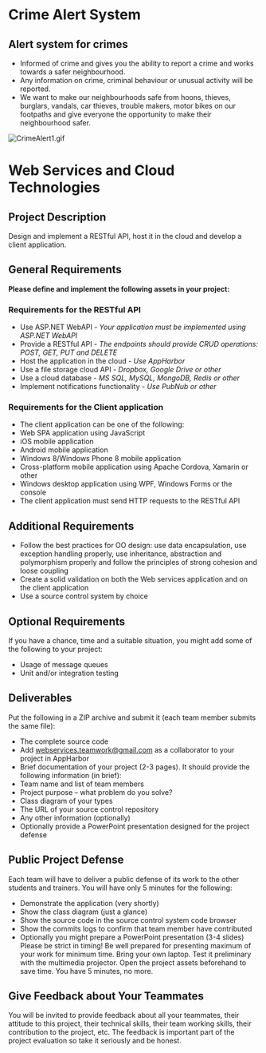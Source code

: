 # Crime Alert System #

## Alert system for crimes ##
* Informed of crime and gives you the ability to report a crime and works towards a safer neighbourhood. 
*   Any information on crime, criminal behaviour or unusual activity will be reported.
*   We want to make our neighbourhoods safe from hoons, thieves, burglars, vandals, car thieves, trouble makers, motor bikes on our footpaths and give everyone the opportunity to make their neighbourhood safer.

![CrimeAlert1.gif](https://bitbucket.org/repo/nb5eyX/images/1975033884-CrimeAlert1.gif)

# Web Services and Cloud Technologies #

## Project Description ##
Design and implement a RESTful API, host it in the cloud and develop a client application.

## General Requirements ##

**Please define and implement the following assets in your project:**
### Requirements for the RESTful API ###
* 	Use ASP.NET WebAPI - *Your application must be implemented using ASP.NET WebAPI*
* 	Provide a RESTful API - *The endpoints should provide CRUD operations: POST, GET, PUT and DELETE*
* 	Host the application in the cloud - *Use AppHarbor*
* 	Use a file storage cloud API - *Dropbox, Google Drive or other*
* 	Use a cloud database - *MS SQL, MySQL, MongoDB, Redis or other*
* 	Implement notifications functionality - *Use PubNub or other* 

### Requirements for the Client application ###
*	The client application can be one of the following:
*	Web SPA application using JavaScript
*	iOS mobile application
*	Android mobile application
*	Windows 8/Windows Phone 8 mobile application
*	Cross-platform mobile application using Apache Cordova, Xamarin or other
*	Windows desktop application using WPF, Windows Forms or the console
*	The client application must send HTTP requests to the RESTful API

## Additional Requirements ##
*	Follow the best practices for OO design: use data encapsulation, use exception handling properly, use inheritance, abstraction and polymorphism properly and follow the principles of strong cohesion and loose coupling
*	Create a solid validation on both the Web services application and on the client application
*	Use a source control system by choice

## Optional Requirements ##
If you have a chance, time and a suitable situation, you might add some of the following to your project:
*	Usage of message queues
*	Unit and/or integration testing

## Deliverables ##
Put the following in a ZIP archive and submit it (each team member submits the same file):
*	The complete source code
*	Add webservices.teamwork@gmail.com as a collaborator to your project in AppHarbor
*	Brief documentation of your project (2-3 pages). It should provide the following information (in brief):
*	Team name and list of team members
*	Project purpose – what problem do you solve?
*	Class diagram of your types
*	The URL of your source control repository
*	Any other information (optionally)
*	Optionally provide a PowerPoint presentation designed for the project defense

## Public Project Defense ##
Each team will have to deliver a public defense of its work to the other students and trainers. You will have only 5 minutes for the following:
*	Demonstrate the application (very shortly)
*	Show the class diagram (just a glance)
*	Show the source code in the source control system code browser
*	Show the commits logs to confirm that team member have contributed
*	Optionally you might prepare a PowerPoint presentation (3-4 slides)
Please be strict in timing! Be well prepared for presenting maximum of your work for minimum time. Bring your own laptop. Test it preliminary with the multimedia projector. Open the project assets beforehand to save time. You have 5 minutes, no more.

## Give Feedback about Your Teammates ##
You will be invited to provide feedback about all your teammates, their attitude to this project, their technical skills, their team working skills, their contribution to the project, etc. The feedback is important part of the project evaluation so take it seriously and be honest.